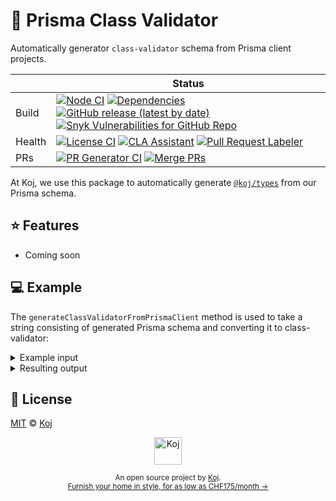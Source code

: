 # 💎 Prisma Class Validator

Automatically generator `class-validator` schema from Prisma client projects.

<!-- prettier-ignore-start -->
|   | Status |
| - | - |
| Build | [![Node CI](https://github.com/koj-co/prisma-class-validator/workflows/Node%20CI/badge.svg)](https://github.com/koj-co/prisma-class-validator/actions?query=workflow%3A%22Node+CI%22) [![Dependencies](https://img.shields.io/librariesio/github/koj-co/prisma-class-validator)](https://libraries.io/github/koj-co/prisma-class-validator) [![GitHub release (latest by date)](https://img.shields.io/github/v/release/koj-co/prisma-class-validator)](https://github.com/koj-co/prisma-class-validator/releases) [![Snyk Vulnerabilities for GitHub Repo](https://img.shields.io/snyk/vulnerabilities/github/koj-co/prisma-class-validator)](https://snyk.io/test/github/koj-co/prisma-class-validator) |
| Health | [![License CI](https://github.com/koj-co/prisma-class-validator/workflows/License%20CI/badge.svg)](https://github.com/koj-co/prisma-class-validator/actions?query=workflow%3A%22License+CI%22) [![CLA Assistant](https://github.com/koj-co/prisma-class-validator/workflows/CLA%20Assistant/badge.svg)](https://github.com/koj-co/prisma-class-validator/actions?query=workflow%3A%22CLA+Assistant%22) [![Pull Request Labeler](https://github.com/koj-co/prisma-class-validator/workflows/Pull%20Request%20Labeler/badge.svg)](https://github.com/koj-co/prisma-class-validator/actions?query=workflow%3A%22Pull+Request+Labeler%22) |
| PRs | [![PR Generator CI](https://github.com/koj-co/prisma-class-validator/workflows/PR%20Generator%20CI/badge.svg)](https://github.com/koj-co/prisma-class-validator/actions?query=workflow%3A%22PR+Generator+CI%22) [![Merge PRs](https://github.com/koj-co/prisma-class-validator/workflows/Merge%20PRs/badge.svg)](https://github.com/koj-co/prisma-class-validator/actions?query=workflow%3A%22Merge+PRs%22) |
<!-- prettier-ignore-end -->

At Koj, we use this package to automatically generate [`@koj/types`](https://www.npmjs.com/package/@koj/types) from our Prisma schema.

## ⭐️ Features

- Coming soon

## 💻 Example

The `generateClassValidatorFromPrismaClient` method is used to take a string consisting of generated Prisma schema and converting it to class-validator:

<details>
  <summary>Example input</summary>

```ts
generateClassValidatorFromPrismaClient(`
  /**
   * Client
  **/
  
  import * as runtime from '@prisma/client/runtime';
  
  
  /**
   * Model Lead
   */
  
  export type Lead = {
    browser: string | null
    city: string | null
    countryCode: string | null
    createdAt: Date
    email: string
    id: number
    name: string
    operatingSystem: string | null
    region: string | null
    responses: Prisma.JsonValue | null
    timezone: string | null
    updatedAt: Date
  }
  
  /**
   * Model User
   */
  
  export type User = {
    active: boolean
    attributes: Prisma.JsonValue | null
    checkLocationOnLogin: boolean
    countryCode: string
    createdAt: Date
    gender: Gender
  }

  /**
   * Enums
   */

  // Based on
  // https://github.com/microsoft/TypeScript/issues/3192#issuecomment-261720275

  export const Gender: {
    FEMALE: 'FEMALE',
    MALE: 'MALE',
    NONBINARY: 'NONBINARY',
    UNKNOWN: 'UNKNOWN'
  };

  export type Gender = (typeof Gender)[keyof typeof Gender]
`);
```

</details>

<details>
  <summary>Resulting output</summary>

```ts
`/**
 * DO NOT EDIT THIS FILE MANUALLY
 * ==============================
 *
 * This file is automatically generated by Prisma Class Validator using @prisma/client
 * Source: https://github.com/koj-co/prisma-class-validator/blob/HEAD/scripts/generate-types.ts
 */

import {
  IsOptional,
  IsString,
  IsNumber,
  IsNotEmpty,
  IsBoolean,
  IsObject,
  IsDateString,
  IsIn,
} from "class-validator";

/**
 * Model Lead
 */

export class Lead {
  @IsString()
  @IsOptional()
  browser?: string | null;

  @IsString()
  @IsOptional()
  city?: string | null;

  @IsString()
  @IsOptional()
  countryCode?: string | null;

  @IsDateString()
  @IsNotEmpty()
  createdAt!: Date;

  @IsString()
  @IsNotEmpty()
  email!: string;

  @IsNumber()
  @IsNotEmpty()
  id!: number;

  @IsString()
  @IsNotEmpty()
  name!: string;

  @IsString()
  @IsOptional()
  operatingSystem?: string | null;

  @IsString()
  @IsOptional()
  region?: string | null;

  @IsObject()
  @IsOptional()
  responses?: any | null;

  @IsString()
  @IsOptional()
  timezone?: string | null;

  @IsDateString()
  @IsNotEmpty()
  updatedAt!: Date;
}

/**
 * Model User
 */

export class User {
  @IsBoolean()
  @IsNotEmpty()
  active!: boolean;

  @IsObject()
  @IsOptional()
  attributes?: any | null;

  @IsBoolean()
  @IsNotEmpty()
  checkLocationOnLogin!: boolean;

  @IsString()
  @IsNotEmpty()
  countryCode!: string;

  @IsDateString()
  @IsNotEmpty()
  createdAt!: Date;
  
  @IsString()
  @IsIn(["FEMALE", "MALE", "NONBINARY", "UNKNOWN"])
  @IsNotEmpty()
  gender!: Gender;
}

/**
 * Enums
 */

// Based on
// https://github.com/microsoft/TypeScript/issues/3192#issuecomment-261720275

export let Gender: {
  FEMALE: "FEMALE";
  MALE: "MALE";
  NONBINARY: "NONBINARY";
  UNKNOWN: "UNKNOWN";
};

export type Gender = typeof Gender[keyof typeof Gender];`;
```

</details>

## 📄 License

[MIT](./LICENSE) © [Koj](https://koj.co)

<p align="center">
  <a href="https://koj.co">
    <img width="44" alt="Koj" src="https://kojcdn.com/v1598284251/website-v2/koj-github-footer_m089ze.svg">
  </a>
</p>
<p align="center">
  <sub>An open source project by <a href="https://koj.co">Koj</a>. <br> <a href="https://koj.co">Furnish your home in style, for as low as CHF175/month →</a></sub>
</p>
